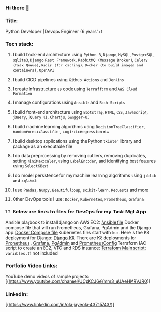 ### Hi there 👋

### Title:
Python Developer | Devops Engineer (6 years'+)

### Tech stack:

1. I build back-end architecture using `Python 3`, `Django`, `MySQL`, `PostgreSQL`, `sqlite3`, `Django Rest Framework`, `RabbitMQ (Message Broker)`, `Celery (Task Queue)`, `Redis (for caching)`, `Docker (to build images and containers)`, `OpenAPI`

2. I build CICD pipelines using `Github Actions` and `Jenkins`

3. I create Infrastructure as code using `Terrafform` and `AWS Cloud Formation`

4. I manage configurations using `Ansible` and `Bash Scripts`

5. I build front-end architecture using `Bootstrap`, `HTML`, `CSS`, `JavaScript`, `jQuery`, `jQuery UI`, `Chartjs`, `Swagger-UI`

6. I build machine learning algorithms using `DecisionTreeClassifier`, `RandomForestClassifier`, `LogisticRegression` etc

7. I build desktop applications using the Python `tkinter` library and package as an executable file

8. I do data preprocessing by removing outliers, removing duplicates, setting `MiniMaxScaler`, using `LabelEncoder`, and identifying best features using `SelectKBest`

9. I do model persistence for my machine learning algorithms using `joblib` and `sqlite3` 

10. I use `Pandas`, `Numpy`, `BeautifulSoup`, `scikit-learn`, `Requests` and more
11. Other DevOps tools I use: `Docker`, `Kubernetes`, `Prometheus`, `Grafana`
    
13. ### Below are links to files for DevOps for my Task Mgt App
   Ansible playbook to install django on AWS EC2: [Ansible file](taskproject/blob/master/playbook.yml)
   Docker compose file that will run Prometheus, Grafana, PgAdmin and the Django app: [Docker Compose file](docker-compose.yml)
   Kubernetes files start with `kub`. Here is the K8 deployment for Django: [Django K8](kub_django.yml). There are K8 deployments for [Prometheus](kub_prom.yml) , [Grafana](kub_grafana.yml), [PgAdmin](kub_pgadmin.yml) and [PrometheusConfig](kub_prom_config.yml)
   Terraform IAC script to create an EC2, VPC and RDS instance: [Terraform Main script](main.tf); `variables.tf` not included


### Portfolio Video Links:
YouTube demo videos of sample projects: [(https://www.youtube.com/channel/UCpKCJ6eYmm3_qUAeHMRVJRQ)]


### LinkedIn:
[(https://www.linkedin.com/in/ola-jayeola-43715743/)]
